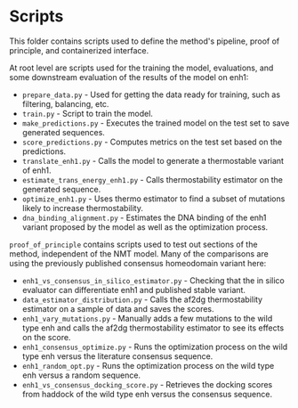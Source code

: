 # Scripts

This folder contains scripts used to define the method's pipeline, proof of principle, and containerized interface.

At root level are scripts used for the training the model, evaluations, and some downstream evaluation of the results of the model on enh1:

- `prepare_data.py` - Used for getting the data ready for training, such as filtering, balancing, etc.
- `train.py` - Script to train the model.
- `make_predictions.py` - Executes the trained model on the test set to save generated sequences.
- `score_predictions.py` - Computes metrics on the test set based on the predictions.
- `translate_enh1.py` - Calls the model to generate a thermostable variant of enh1.
- `estimate_trans_energy_enh1.py` - Calls thermostability estimator on the generated sequence.
- `optimize_enh1.py` - Uses thermo estimator to find a subset of mutations likely to increase thermostability.
- `dna_binding_alignment.py` - Estimates the DNA binding of the enh1 variant proposed by the model as well as the optimization process.

`proof_of_principle` contains scripts used to test out sections of the method, independent of the NMT model. Many of the comparisons are using the previously published consensus homeodomain variant here:

- `enh1_vs_consensus_in_silico_estimator.py` - Checking that the in silico evaluator can differentiate enh1 and published stable variant.
- `data_estimator_distribution.py` - Calls the af2dg thermostability estimator on a sample of data and saves the scores.
- `enh1_vary_mutations.py` - Manually adds a few mutations to the wild type enh and calls the af2dg thermostability estimator to see its effects on the score.
- `enh1_consensus_optimize.py` - Runs the optimization process on the wild type enh versus the literature consensus sequence.
- `enh1_random_opt.py` - Runs the optimization process on the wild type enh versus a random sequence.
- `enh1_vs_consensus_docking_score.py` - Retrieves the docking scores from haddock of the wild type enh versus the consensus sequence.
